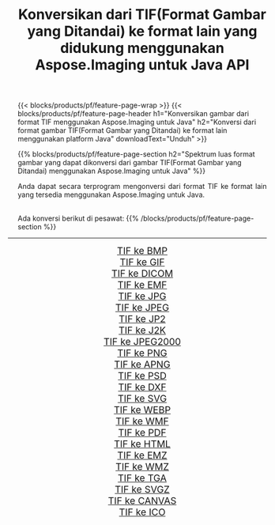 ﻿---
title: Konversikan dari TIF(Format Gambar yang Ditandai) ke format lain yang didukung menggunakan Aspose.Imaging untuk Java API 
weight: 3920
url: /id/java/conversion/from/tif/ 
lang: id
langdirlevel: 2
locales: zh-hans,ja,it,ru,de,es,fr,nl,id,lt,pl,pt,vi,tr,ko,zh-hant,ar,hi,th,sv,cs,uk,he
description: Aspose.Imaging dapat dengan mudah mengonversi dari TIF(Format Gambar yang Ditandai) ke format lain menggunakan platform Java
---

{{< blocks/products/pf/feature-page-wrap >}}
{{< blocks/products/pf/feature-page-header h1="Konversikan gambar dari format TIF menggunakan Aspose.Imaging untuk Java" h2="Konversi dari format gambar TIF(Format Gambar yang Ditandai) ke format lain menggunakan platform Java" downloadText="Unduh" >}}


{{% blocks/products/pf/feature-page-section  h2="Spektrum luas format gambar yang dapat dikonversi dari gambar TIF(Format Gambar yang Ditandai) menggunakan Aspose.Imaging untuk Java" %}}
<p align=justify>Anda dapat secara terprogram mengonversi dari format TIF ke format lain yang tersedia menggunakan
Aspose.Imaging untuk Java. </p>
<br/>
Ada konversi berikut di pesawat:
{{% /blocks/products/pf/feature-page-section %}}
<div class="container-fluid productfamilypage bg-gray">
    <div class="convertypes bg-gray agp-content section">
        <div class="container">
		<hr style="margin-left:-20px;"/>
		<div class="row other-converters" style="gap: 10px;font-size: 19px;text-align:center;">
		    <div class='col-md-2 other-converter remove-lp remove-rp'><a href="/imaging/id/java/conversion/tif-to-bmp/" style="padding:15px;">TIF ke BMP</a></div><div class='col-md-2 other-converter remove-lp remove-rp'><a href="/imaging/id/java/conversion/tif-to-gif/" style="padding:15px;">TIF ke GIF</a></div><div class='col-md-2 other-converter remove-lp remove-rp'><a href="/imaging/id/java/conversion/tif-to-dicom/" style="padding:15px;">TIF ke DICOM</a></div><div class='col-md-2 other-converter remove-lp remove-rp'><a href="/imaging/id/java/conversion/tif-to-emf/" style="padding:15px;">TIF ke EMF</a></div><div class='col-md-2 other-converter remove-lp remove-rp'><a href="/imaging/id/java/conversion/tif-to-jpg/" style="padding:15px;">TIF ke JPG</a></div><div class='col-md-2 other-converter remove-lp remove-rp'><a href="/imaging/id/java/conversion/tif-to-jpeg/" style="padding:15px;">TIF ke JPEG</a></div><div class='col-md-2 other-converter remove-lp remove-rp'><a href="/imaging/id/java/conversion/tif-to-jp2/" style="padding:15px;">TIF ke JP2</a></div><div class='col-md-2 other-converter remove-lp remove-rp'><a href="/imaging/id/java/conversion/tif-to-j2k/" style="padding:15px;">TIF ke J2K</a></div><div class='col-md-2 other-converter remove-lp remove-rp'><a href="/imaging/id/java/conversion/tif-to-jpeg2000/" style="padding:15px;">TIF ke JPEG2000</a></div><div class='col-md-2 other-converter remove-lp remove-rp'><a href="/imaging/id/java/conversion/tif-to-png/" style="padding:15px;">TIF ke PNG</a></div><div class='col-md-2 other-converter remove-lp remove-rp'><a href="/imaging/id/java/conversion/tif-to-apng/" style="padding:15px;">TIF ke APNG</a></div><div class='col-md-2 other-converter remove-lp remove-rp'><a href="/imaging/id/java/conversion/tif-to-psd/" style="padding:15px;">TIF ke PSD</a></div><div class='col-md-2 other-converter remove-lp remove-rp'><a href="/imaging/id/java/conversion/tif-to-dxf/" style="padding:15px;">TIF ke DXF</a></div><div class='col-md-2 other-converter remove-lp remove-rp'><a href="/imaging/id/java/conversion/tif-to-svg/" style="padding:15px;">TIF ke SVG</a></div><div class='col-md-2 other-converter remove-lp remove-rp'><a href="/imaging/id/java/conversion/tif-to-webp/" style="padding:15px;">TIF ke WEBP</a></div><div class='col-md-2 other-converter remove-lp remove-rp'><a href="/imaging/id/java/conversion/tif-to-wmf/" style="padding:15px;">TIF ke WMF</a></div><div class='col-md-2 other-converter remove-lp remove-rp'><a href="/imaging/id/java/conversion/tif-to-pdf/" style="padding:15px;">TIF ke PDF</a></div><div class='col-md-2 other-converter remove-lp remove-rp'><a href="/imaging/id/java/conversion/tif-to-html/" style="padding:15px;">TIF ke HTML</a></div><div class='col-md-2 other-converter remove-lp remove-rp'><a href="/imaging/id/java/conversion/tif-to-emz/" style="padding:15px;">TIF ke EMZ</a></div><div class='col-md-2 other-converter remove-lp remove-rp'><a href="/imaging/id/java/conversion/tif-to-wmz/" style="padding:15px;">TIF ke WMZ</a></div><div class='col-md-2 other-converter remove-lp remove-rp'><a href="/imaging/id/java/conversion/tif-to-tga/" style="padding:15px;">TIF ke TGA</a></div><div class='col-md-2 other-converter remove-lp remove-rp'><a href="/imaging/id/java/conversion/tif-to-svgz/" style="padding:15px;">TIF ke SVGZ</a></div><div class='col-md-2 other-converter remove-lp remove-rp'><a href="/imaging/id/java/conversion/tif-to-canvas/" style="padding:15px;">TIF ke CANVAS</a></div><div class='col-md-2 other-converter remove-lp remove-rp'><a href="/imaging/id/java/conversion/tif-to-ico/" style="padding:15px;">TIF ke ICO</a></div>
                </div>
        </div>
    </div>
</div>
<br/>

